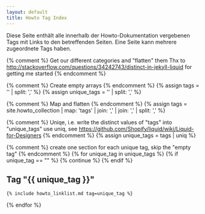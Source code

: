 ```yaml
---
layout: default
title: Howto Tag Index
---
```


Diese Seite enthält alle innerhalb der Howto-Dokumentation vergebenen Tags mit Links to den betreffenden Seiten.
Eine Seite kann mehrere zugeordnete Tags haben.

{% comment %}
Get our different categories and "flatten" them
Thx to http://stackoverflow.com/questions/34242743/distinct-in-jekyll-liquid for getting me started
{% endcomment %}

{% comment %} Create empty arrays {% endcomment %}
{% assign tags = '' | split: ',' %}
{% assign unique_tags = '' | split: ',' %}

{% comment %} 
Map and flatten 
{% endcomment %}
{% assign tags =  site.howto_collection | map: 'tags' | join: ',' | join: ',' | split: ',' %}

{% comment %} Uniqe, i.e. write the distinct values of "tags" into "unique_tags" 
use uniq, see https://github.com/Shopify/liquid/wiki/Liquid-for-Designers
{% endcomment %}
{% assign unique_tags = tags | uniq %}

{% comment %} create one section for each unique tag, skip the "empty tag" {% endcomment %}
{% for unique_tag in unique_tags %}
	{% if unique_tag == "" %}
		{% continue %}
	{% endif %}
	
## Tag "{{ unique_tag }}"

	{% include howto_linklist.md tag=unique_tag %}

{% endfor %}


	
	
